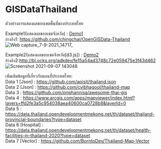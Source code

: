 # GISDataThailand
ตัวอย่างการแสดงผลขอบเขตพื้นที่ของประเทศไทย

Example1(แสดงผลขอบเขตจังหวัด) : [Demo1](https://somnuekm.github.io/GISDataThailand/provinces.html) <br/>
อ้างอิง1: https://github.com/chingchai/OpenGISData-Thailand
![Web capture_7-9-2021_14717_](https://user-images.githubusercontent.com/58202287/132300022-ad7063e7-4ecf-4e2d-ad3b-16b512a15d9f.jpeg)

Example2(แสดงผลขอบเขตจังหวัด[d3.js]) : [Demo2](https://somnuekm.github.io/GISDataThailand/provincesD3JS.html) <br/>
อ้างอิง2:http://bl.ocks.org/adkdev/fe15a54ad3748c72e059475e3f43d462
![Screenshot 2021-09-07 143048](https://user-images.githubusercontent.com/58202287/132303362-936141b2-ba20-46cb-bcae-c3bb564d7d76.jpg)


เพิ่มเติมข้อมูลที่เกี่ยวกับแผนที่ประเทศไทย: <br/>
Data 1 [Json] : https://github.com/apisit/thailand.json <br/>
Data 2 [Json] : https://github.com/cvibhagool/thailand-map <br/>
Data 3 : https://github.com/pnphannisa/awesome-thai-gis <br/>
Data 4 : https://www.arcgis.com/apps/mapviewer/index.html?layers=ffd2fe3a5c954038aea40600ca0728b8&layerId=0 <br/>
Data 5 : https://data.thailand.opendevelopmentmekong.net/th/dataset/thailand-provincial-boundaries?type=dataset <br/>
Data 6 [Hospital] : https://data.thailand.opendevelopmentmekong.net/th/dataset/health-facilities-in-thailand-2020?type=dataset <br/>
Data 7 [Vector] : https://github.com/BorntoDev/Thailand-Map-Vector <br/>


